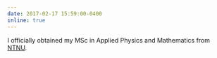 ```yaml
---
date: 2017-02-17 15:59:00-0400
inline: true
---
```


I officially obtained my MSc in Applied Physics and Mathematics from [NTNU](https://www.ntnu.edu/).
